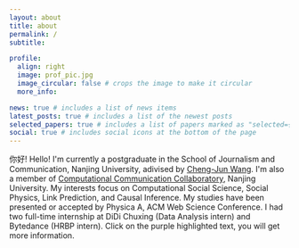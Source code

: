 ```yaml
---
layout: about
title: about
permalink: /
subtitle: 

profile:
  align: right
  image: prof_pic.jpg
  image_circular: false # crops the image to make it circular
  more_info: 

news: true # includes a list of news items
latest_posts: true # includes a list of the newest posts
selected_papers: true # includes a list of papers marked as "selected={true}"
social: true # includes social icons at the bottom of the page
---
```


你好! Hello! I'm currently a postgraduate in the School of Journalism and Communication, Nanjing University, adivised by [Cheng-Jun Wang](https://chengjunwang.com/). I'm also a member of [Computational Communication Collaboratory](https://chengjun.github.io/socrateslab/), Nanjing University. My interests focus on Computational Social Science, Social Physics, Link Prediction, and Causal Inference. My studies have been presented or accepted by Physica A, ACM Web Science Conference. I had two full-time internship at DiDi Chuxing (Data Analysis intern) and Bytedance (HRBP intern). Click on the purple highlighted text, you will get more information.
